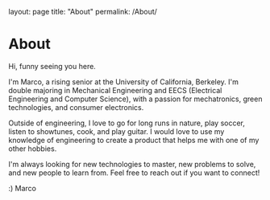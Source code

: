 layout: page
title: "About"
permalink: /About/

# About

Hi, funny seeing you here. 

I'm Marco, a rising senior at the University of California, Berkeley. I'm double majoring in Mechanical Engineering and EECS 
(Electrical Engineering and Computer Science), with a passion for mechatronics, green technologies, and consumer electronics.

Outside of engineering, I love to go for long runs in nature, play soccer, listen to showtunes, cook, and play guitar. I would
love to use my knowledge of engineering to create a product that helps me with one of my other hobbies.

I'm always looking for new technologies to master, new problems to solve, and new people to learn from. Feel free to reach out if
you want to connect!

:)
Marco
